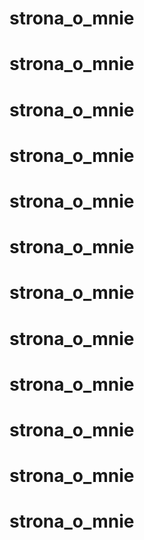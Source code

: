 # strona_o_mnie
# strona_o_mnie
# strona_o_mnie
# strona_o_mnie
# strona_o_mnie
# strona_o_mnie
# strona_o_mnie
# strona_o_mnie
# strona_o_mnie
# strona_o_mnie
# strona_o_mnie
# strona_o_mnie
